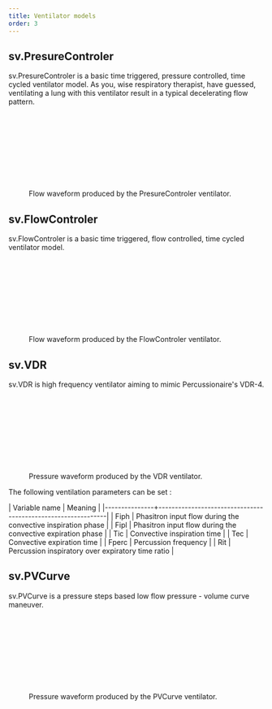 ```yaml
---
title: Ventilator models
order: 3
---
```


## sv.PresureControler

sv.PresureControler is a basic time triggered, pressure controlled, time cycled ventilator model. As you, wise respiratory therapist, have guessed, ventilating a lung with this ventilator result in a typical decelerating flow pattern.

<figure>
<svg id="svg1" class="graphcurve"></svg>
<figcaption>Flow waveform produced by the PresureControler ventilator.</figcaption>
</figure>

## sv.FlowControler

sv.FlowControler is a basic time triggered, flow controlled, time cycled ventilator model.

<figure>
<svg id="svg2" class="graphcurve"></svg>
<figcaption>Flow waveform produced by the FlowControler ventilator.</figcaption>
</figure>

## sv.VDR

sv.VDR is high frequency ventilator aiming to mimic Percussionaire's VDR-4.

<figure>
<svg id="svg3" class="graphcurve"></svg>
<figcaption>Pressure waveform produced by the VDR ventilator.</figcaption>
</figure>

The following ventilation parameters can be set :

| Variable name | Meaning                                                      |
|---------------+--------------------------------------------------------------|
| Fiph          | Phasitron input flow during the convective inspiration phase |
| Fipl          | Phasitron input flow during the convective expiration phase  |
| Tic           | Convective inspiration time                                  |
| Tec           | Convective expiration time                                   |
| Fperc         | Percussion frequency                                         |
| Rit           | Percussion inspiratory over expiratory time ratio            |


## sv.PVCurve

sv.PVCurve is a pressure steps based low flow pressure - volume curve maneuver. 


<figure>
<svg id="svg4" class="graphcurve"></svg>
<figcaption>Pressure waveform produced by the PVCurve ventilator.</figcaption>
</figure>

<script>
	var lung = new sv.SimpleLung();

	fx = function(d){return d.time};
	fy1 = function(d){return d.Flung};
	fy2 = function(d){return d.Pao};
	fy3 = function(d){return d.Palv};

	var ventilator = new sv.PresureControler();
	var data = ventilator.ventilate(lung);
	var graph = gs.quickGraph( "#svg1", data.timeData, fx, fy1).setidx("Time").setidy("Flow");


	var ventilator = new sv.FlowControler();
	var data = ventilator.ventilate(lung);
	var graph = gs.quickGraph( "#svg2", data.timeData, fx, fy1).setidx("Time").setidy("Flow");

	var ventilator = new sv.VDR();
	var data = ventilator.ventilate(lung);
	var graph = gs.quickGraph( "#svg3", data.timeData, fx, fy2).setidx("Time").setidy("Pressure");

	var ventilator = new sv.PVCurve();
	var data = ventilator.ventilate(lung);
	var graph = gs.quickGraph( "#svg4", data.timeData, fx, fy2).setidx("Time").setidy("Pressure");
</script>
